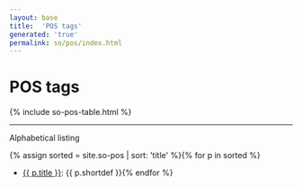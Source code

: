 ```yaml
---
layout: base
title:  'POS tags'
generated: 'true'
permalink: so/pos/index.html
---
```


# POS tags

{% include so-pos-table.html %}

----------

Alphabetical listing

{% assign sorted = site.so-pos | sort: 'title' %}{% for p in sorted %}
* [{{ p.title }}](): {{ p.shortdef }}{% endfor %}
